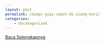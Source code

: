 ```yaml
---
layout: post
permalink: /mimpi-gigi-copot-di-siang-hari/
categories:
    - Uncategorized
---
```


[Baca Selengkapnya](/03)